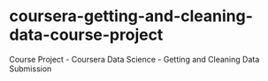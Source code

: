 # coursera-getting-and-cleaning-data-course-project
Course Project - Coursera Data Science - Getting and Cleaning Data Submission
